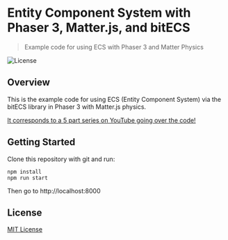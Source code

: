 # Entity Component System with Phaser 3, Matter.js, and bitECS
> Example code for using ECS with Phaser 3 and Matter Physics

![License](https://img.shields.io/badge/license-MIT-green)

## Overview

This is the example code for using ECS (Entity Component System) via the bitECS library in Phaser 3 with Matter.js physics.

[It corresponds to a 5 part series on YouTube going over the code!](https://www.youtube.com/playlist?list=PLumYWZ2t7CRsqHWA4FjphAQqshKEbIlRK)

## Getting Started

Clone this repository with git and run:

```
npm install
npm run start
```

Then go to http://localhost:8000

## License

[MIT License](https://github.com/ourcade/phaser3-matterjs-bitecs/blob/master/LICENSE)

